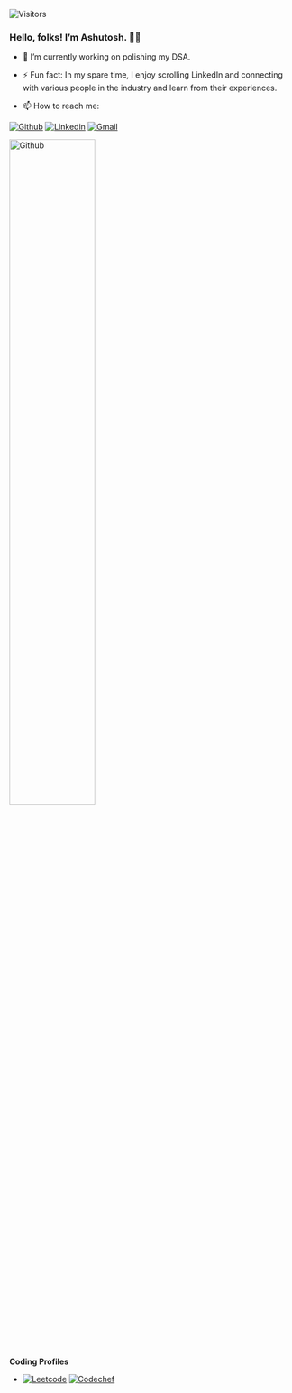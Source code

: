 ![Visitors](https://api.visitorbadge.io/api/visitors?path=https%3A%2F%2Fgithub.com%2Fashutosh-2024&countColor=%23d9e3f0)

### Hello, folks! I’m Ashutosh. 🤝🤝

- 🔭 I’m currently working on polishing my DSA.
-  ⚡ Fun fact: In my spare time, I enjoy scrolling LinkedIn and connecting with various people in the industry and learn from their experiences.

- 📫 How to reach me: 

[![Github](https://img.shields.io/badge/-Github-000?style=flat&logo=Github&logoColor=white)](https://github.com/ashutosh-2024)
[![Linkedin](https://img.shields.io/badge/-LinkedIn-blue?style=flat&logo=Linkedin&logoColor=white)](https://www.linkedin.com/in/ashutosh-aswani-697478201/)
[![Gmail](https://img.shields.io/badge/-Gmail-c14438?style=flat&logo=Gmail&logoColor=white)](mailto:202051215@iiitvadodara.ac.in)



<img width="55%" align="center" alt="Github" src="https://raw.githubusercontent.com/onimur/.github/master/.resources/git-header.svg" />

**Coding Profiles**
- [![Leetcode](https://img.shields.io/badge/-LeetCode-FFA116?style=for-the-badge&logo=LeetCode&logoColor=black)](https://leetcode.com/ashutosh_0207/)
  [![Codechef](https://img.shields.io/badge/Codechef-%23B92B27.svg?&style=for-the-badge&logo=Codechef&logoColor=white)](https://www.codechef.com/users/ashutosh_0207)
